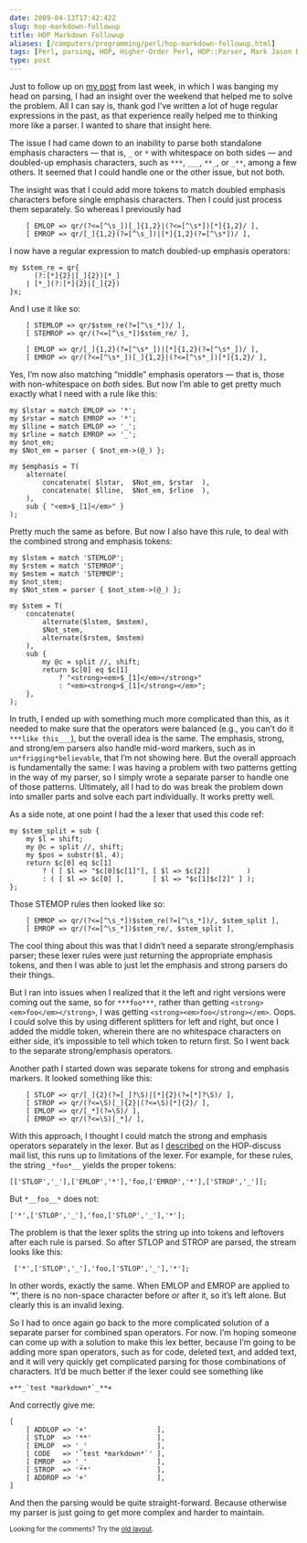 ```yaml
--- 
date: 2009-04-13T17:42:42Z
slug: hop-markdown-followup
title: HOP Markdown Followup
aliases: [/computers/programming/perl/hop-markdown-followup.html]
tags: [Perl, parsing, HOP, Higher-Order Perl, HOP::Parser, Mark Jason Dominus]
type: post
---
```


<p>Just to follow up on <a href="/computers/programming/perl/hop-parsing-markdown.html" title="Issues Parsing Markdown with HOP::Parser">my post</a> from last week, in which I was banging my
head on parsing, I had an insight over the weekend that helped me to solve the
problem. All I can say is, thank god I’ve written a lot of huge regular
expressions in the past, as that experience really helped me to thinking more
like a parser. I wanted to share that insight here.</p>

<p>The issue I had came down to an inability to parse both standalone emphasis
characters — that is, <code>_</code> or <code>*</code> with whitespace on both sides — and
doubled-up emphasis characters, such as <code>***</code>, <code>___</code>, <code>**_</code>, or <code>_**</code>, among a
few others. It seemed that I could handle one or the other issue, but not
both.</p>

<p>The insight was that I could add more tokens to match doubled emphasis
characters before single emphasis characters. Then I could just process them
separately. So whereas I previously had</p>

<pre><code>    [ EMLOP =&gt; qr/(?&lt;=[^\s_])[_]{1,2}|(?&lt;=[^\s*])[*]{1,2}/ ],
    [ EMROP =&gt; qr/[_]{1,2}(?=[^\s_])|[*]{1,2}(?=[^\s*])/ ],
</code></pre>

<p>I now have a regular expression to match doubled-up emphasis operators:</p>

<pre><code>my $stem_re = qr{
      (?:[*]{2}|[_]{2})[*_]
    | [*_](?:[*]{2}|[_]{2})
}x;
</code></pre>

<p>And I use it like so:</p>

<pre><code>    [ STEMLOP =&gt; qr/$stem_re(?=[^\s_*])/ ],
    [ STEMROP =&gt; qr/(?&lt;=[^\s_*])$stem_re/ ],

    [ EMLOP =&gt; qr/[_]{1,2}(?=[^\s*_])|[*]{1,2}(?=[^\s*_])/ ],
    [ EMROP =&gt; qr/(?&lt;=[^\s*_])[_]{1,2}|(?&lt;=[^\s*_])[*]{1,2}/ ],
</code></pre>

<p>Yes, I’m now also matching “middle” emphasis operators — that is, those with
non-whitespace on <em>both</em> sides. But now I’m able to get pretty much exactly
what I need with a rule like this:</p>

<pre><code>my $lstar = match EMLOP =&gt; &#x0027;*&#x0027;;
my $rstar = match EMROP =&gt; &#x0027;*&#x0027;;
my $lline = match EMLOP =&gt; &#x0027;_&#x0027;;
my $rline = match EMROP =&gt; &#x0027;_&#x0027;;
my $not_em;
my $Not_em = parser { $not_em-&gt;(@_) };

my $emphasis = T(
    alternate(
        concatenate( $lstar,  $Not_em, $rstar  ),
        concatenate( $lline,  $Not_em, $rline  ),
    ),
    sub { &quot;&lt;em&gt;$_[1]&lt;/em&gt;&quot; }
);
</code></pre>

<p>Pretty much the same as before. But now I also have this rule, to deal with
the combined strong and emphasis tokens:</p>

<pre><code>my $lstem = match &#x0027;STEMLOP&#x0027;;
my $rstem = match &#x0027;STEMROP&#x0027;;
my $mstem = match &#x0027;STEMMOP&#x0027;;
my $not_stem;
my $Not_stem = parser { $not_stem-&gt;(@_) };

my $stem = T(
    concatenate(
        alternate($lstem, $mstem),
        $Not_stem,
        alternate($rstem, $mstem)
    ),
    sub {
        my @c = split //, shift;
        return $c[0] eq $c[1]
            ? &quot;&lt;strong&gt;&lt;em&gt;$_[1]&lt;/em&gt;&lt;/strong&gt;&quot;
            : &quot;&lt;em&gt;&lt;strong&gt;$_[1]&lt;/strong&gt;&lt;/em&gt;&quot;;
    },
);
</code></pre>

<p>In truth, I ended up with something much more complicated than this, as it
needed to make sure that the operators were balanced (e.g., you can’t do it
<code>***like this___</code>), but the overall idea is the same. The emphasis, strong,
and strong/em parsers also handle mid-word markers, such as in
<code>un*frigging*believable</code>, that I’m not showing here. But the overall approach
is fundamentally the same: I was having a problem with two patterns getting in
the way of my parser, so I simply wrote a separate parser to handle one of
those patterns. Ultimately, all I had to do was break the problem down into
smaller parts and solve each part individually. It works pretty well.</p>

<p>As a side note, at one point I had the a lexer that used this code ref:</p>

<pre><code>my $stem_split = sub {
    my $l = shift;
    my @c = split //, shift;
    my $pos = substr($l, 4);
    return $c[0] eq $c[1]
        ? ( [ $l =&gt; &quot;$c[0]$c[1]&quot;], [ $l =&gt; $c[2]]         )
        : ( [ $l =&gt; $c[0] ],       [ $l =&gt; &quot;$c[1]$c[2]&quot; ] );
};
</code></pre>

<p>Those STEMOP rules then looked like so:</p>

<pre><code>    [ EMMOP =&gt; qr/(?&lt;=[^\s_*])$stem_re(?=[^\s_*])/, $stem_split ],
    [ EMROP =&gt; qr/(?&lt;=[^\s_*])$stem_re/, $stem_split ],
</code></pre>

<p>The cool thing about this was that I didn’t need a separate strong/emphasis
parser; these lexer rules were just returning the appropriate emphasis tokens,
and then I was able to just let the emphasis and strong parsers do their
things.</p>

<p>But I ran into issues when I realized that it the left and right versions were
coming out the same, so for <code>***foo***</code>, rather than getting
<code>&lt;strong&gt;&lt;em&gt;foo&lt;/em&gt;&lt;/strong&gt;</code>, I was getting <code>&lt;strong&gt;&lt;em&gt;foo&lt;/strong&gt;&lt;/em&gt;</code>.
Oops. I could solve this by using different splitters for left and right, but
once I added the middle token, wherein there are no whitespace characters on
either side, it’s impossible to tell which token to return first. So I went
back to the separate strong/emphasis operators.</p>

<p>Another path I started down was separate tokens for strong and emphasis
markers. It looked something like this:</p>

<pre><code>    [ STLOP =&gt; qr/[_]{2}(?=[_]?\S)|[*]{2}(?=[*]?\S)/ ],
    [ STROP =&gt; qr/(?&lt;=\S)[_]{2}|(?&lt;=\S)[*]{2}/ ],
    [ EMLOP =&gt; qr/[_*](?=\S)/ ],
    [ EMROP =&gt; qr/(?&lt;=\S)[_*]/ ],
</code></pre>

<p>With this approach, I thought I could match the strong and emphasis operators
separately in the lexer. But as I <a href="http://www.nabble.com/Limitation-of-the-Lexer-or-my-Brain-tt23024740.html" title="HOP-Discuss: “Limitation of the Lexer or my Brain?”">described</a> on the HOP-discuss mail list,
this runs up to limitations of the lexer. For example, for these rules, the
string <code>_*foo*__</code> yields the proper tokens:</p>

<pre><code>[[&#x0027;STLOP&#x0027;,&#x0027;_&#x0027;],[&#x0027;EMLOP&#x0027;,&#x0027;*&#x0027;],&#x0027;foo,[&#x0027;EMROP&#x0027;,&#x0027;*&#x0027;],[&#x0027;STROP&#x0027;,&#x0027;_&#x0027;]];
</code></pre>

<p>But <code>*__foo__*</code> does not:</p>

<pre><code>[&#x0027;*&#x0027;,[&#x0027;STLOP&#x0027;,&#x0027;_&#x0027;],&#x0027;foo,[&#x0027;STLOP&#x0027;,&#x0027;_&#x0027;],&#x0027;*&#x0027;];
</code></pre>

<p>The problem is that the lexer splits the string up into tokens and leftovers
after each rule is parsed. So after STLOP and STROP are parsed, the stream
looks like this:</p>

<pre><code> [&#x0027;*&#x0027;,[&#x0027;STLOP&#x0027;,&#x0027;_&#x0027;],&#x0027;foo,[&#x0027;STLOP&#x0027;,&#x0027;_&#x0027;],&#x0027;*&#x0027;];
</code></pre>

<p>In other words, exactly the same. When EMLOP and EMROP are applied to &lsquo;*’,
there is no non-space character before or after it, so it’s left alone. But
clearly this is an invalid lexing.</p>

<p>So I had to once again go back to the more complicated solution of a separate
parser for combined span operators. For now. I’m hoping someone can come up
with a solution to make this lex better, because I’m going to be adding more
span operators, such as for code, deleted text, and added text, and it will
very quickly get complicated parsing for those combinations of characters.
It’d be much better if the lexer could see something like</p>

<pre><code>+**_`test *markdown*`_**+
</code></pre>

<p>And correctly give me:</p>

<pre><code>[
    [ ADDLOP =&gt; &#x0027;+&#x0027;                 ],
    [ STLOP  =&gt; &#x0027;**&#x0027;                ],
    [ EMLOP  =&gt; &#x0027;_&#x0027;                 ],
    [ CODE   =&gt; &#x0027;`test *markdown*`&#x0027; ],
    [ EMROP  =&gt; &#x0027;_&#x0027;                 ],
    [ STROP  =&gt; &#x0027;**&#x0027;                ],
    [ ADDROP =&gt; &#x0027;+&#x0027;                 ],
]
</code></pre>

<p>And then the parsing would be quite straight-forward. Because otherwise my
parser is just going to get more complex and harder to maintain.</p>

<p class="past"><small>Looking for the comments? Try the <a rel="nofollow" href="//past.justatheory.com/computers/programming/perl/hop-markdown-followup.html">old layout</a>.</small></p>


